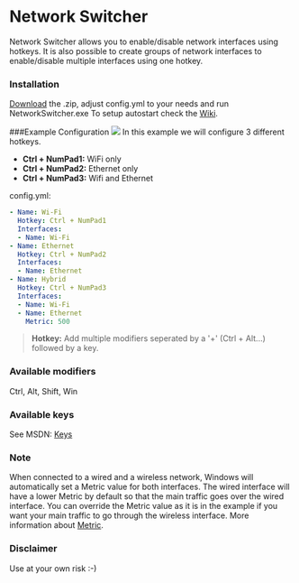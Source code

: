 Network Switcher
=========

Network Switcher allows you to enable/disable network interfaces using hotkeys. It is also possible to create groups of network interfaces to enable/disable multiple interfaces using one hotkey.

### Installation
[Download] the .zip, adjust config.yml to your needs and run NetworkSwitcher.exe
To setup autostart check the [Wiki](../../wiki/Setup-autostart).

###Example Configuration
![](https://raw.githubusercontent.com/olibanjoli/network-switcher/master/images/ncpa.png)
In this example we will configure 3 different hotkeys.
- **Ctrl + NumPad1:** WiFi only
- **Ctrl + NumPad2:** Ethernet only
- **Ctrl + NumPad3:** Wifi and Ethernet

config.yml:
```yml
- Name: Wi-Fi
  Hotkey: Ctrl + NumPad1
  Interfaces:
  - Name: Wi-Fi
- Name: Ethernet
  Hotkey: Ctrl + NumPad2
  Interfaces:
  - Name: Ethernet
- Name: Hybrid
  Hotkey: Ctrl + NumPad3
  Interfaces:
  - Name: Wi-Fi
  - Name: Ethernet
    Metric: 500
```
> **Hotkey:** Add multiple modifiers seperated by a '+' (Ctrl + Alt...) followed by a key.

### Available modifiers
Ctrl, Alt, Shift, Win

### Available keys
See MSDN: [Keys]

### Note
When connected to a wired and a wireless network, Windows will automatically set a Metric value for both interfaces. The wired interface will have a lower Metric by default so that the main traffic goes over the wired interface. You can override the Metric value as it is in the example if you want your main traffic to go through the wireless interface. More information about [Metric].

### Disclaimer
Use at your own risk :-)

[keys]:http://msdn.microsoft.com/en-us/library/system.windows.forms.keys.aspx
[Download]:https://github.com/olibanjoli/network-switcher/blob/master/compiled/Debug.zip
[Metric]:http://support.microsoft.com/kb/299540
